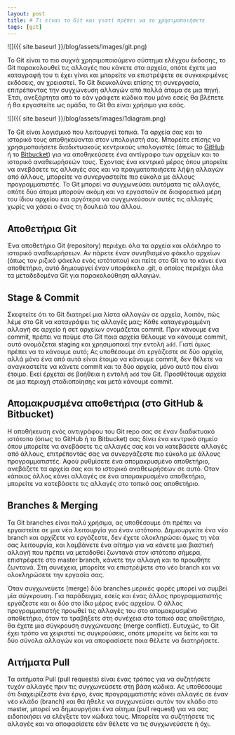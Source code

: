 ```yaml
---
layout: post
title: # Τι είναι το Git και γιατί πρέπει να το χρησιμοποιήσετε
tags: [git]
---
```


![]({{ site.baseurl }}/blog/assets/images/git.png)


Το Git είναι το πιο συχνά χρησιμοποιούμενο σύστημα ελέγχου έκδοσης, το Git παρακολουθεί τις αλλαγές που κάνετε στα αρχεία, οπότε έχετε μια καταγραφή του τι έχει γίνει και μπορείτε να επιστρέψετε σε συγκεκριμένες εκδόσεις, αν χρειαστεί. Το Git διευκολύνει επίσης τη συνεργασία, επιτρέποντας την συγχώνευση αλλαγών από πολλά άτομα σε μια πηγή. Έτσι, ανεξάρτητα από το εάν γράφετε κώδικα που μόνο εσείς θα βλέπετε ή θα εργαστείτε ως ομάδα, το Git θα είναι χρήσιμο για εσάς.
<!--more-->
![]({{ site.baseurl }}/blog/assets/images/1diagram.png)

Το Git είναι λογισμικό που λειτουργεί τοπικά. Τα αρχεία σας και το ιστορικό τους αποθηκεύονται στον υπολογιστή σας. Μπορείτε επίσης να χρησιμοποιήσετε διαδικτυακούς κεντρικούς υπολογιστές (όπως το [GitHub](https://github.com/) ή το [Bitbucket](https://bitbucket.org/)) για να αποθηκεύσετε ένα αντίγραφο των αρχείων και το ιστορικό αναθεωρήσεών τους. Έχοντας ένα κεντρικό μέρος όπου μπορείτε να ανεβάσετε τις αλλαγές σας και να πραγματοποιήσετε λήψη αλλαγών από άλλους, μπορείτε να συνεργαστείτε πιο εύκολα με άλλους προγραμματιστές. Το Git μπορεί να συγχωνεύσει αυτόματα τις αλλαγές, οπότε δύο άτομα μπορούν ακόμη και να εργαστούν σε διαφορετικά μέρη του ίδιου αρχείου και αργότερα να συγχωνεύσουν αυτές τις αλλαγές χωρίς να χάσει ο ένας τη δουλειά του άλλου.

## Αποθετήρια Git

Ένα αποθετήριο Git (repository) περιέχει όλα τα αρχεία και ολόκληρο το ιστορικό αναθεωρήσεων. Αν πάρετε έναν συνηθισμένο φάκελο αρχείων (όπως τον ριζικό φάκελο ενός ιστότοπου) και πείτε στο Git να το κάνει ένα αποθετήριο, αυτό δημιουργεί έναν υποφάκελο .git, ο οποίος περιέχει όλα τα μεταδεδομένα Git για παρακολούθηση αλλαγών.

## Stage & Commit 

Σκεφτείτε ότι το Git διατηρεί μια λίστα αλλαγών σε αρχεία, λοιπόν, πώς λέμε στο Git να καταγράψει τις αλλαγές μας; Κάθε καταγεγραμμένη αλλαγή σε αρχείο ή σετ αρχείων ονομάζεται commit. Πριν κάνουμε ένα commit, πρέπει να πούμε στο Git ποια αρχεία θέλουμε να κάνουμε commit, αυτό ονομάζεται staging και χρησιμοποιεί την εντολή ```add```.  Γιατί όμως πρέπει να το κάνουμε αυτό; Ας υποθέσουμε ότι εργάζεστε σε δύο αρχεία, αλλά μόνο ένα από αυτά είναι έτοιμο να κάνουμε commit, δεν θέλετε να αναγκαστείτε να κάνετε commit και τα δύο αρχεία, μόνο αυτό που είναι έτοιμο. Εκεί έρχεται σε βοήθεια η εντολή ```add``` του Git. Προσθέτουμε αρχεία σε μια περιοχή σταδιοποίησης και μετά κάνουμε commit.

## Απομακρυσμένα αποθετήρια (στο GitHub & Bitbucket)

Η αποθήκευση ενός αντιγράφου του Git repo σας σε έναν διαδικτυακό ιστότοπο (όπως το GitHub ή το Bitbucket) σας δίνει ένα κεντρικό σημείο όπου μπορείτε να ανεβάσετε τις αλλαγές σας και να κατεβάσετε αλλαγές από άλλους, επιτρέποντάς σας να συνεργάζεστε πιο εύκολα με άλλους προγραμματιστές. Αφού ρυθμίσετε ένα απομακρυσμένο αποθετήριο, ανεβάζετε τα αρχεία σας και το ιστορικό αναθεωρήσεων σε αυτό. Οταν κάποιος άλλος κάνει αλλαγές σε ένα απομακρυσμένο αποθετήριο, μπορείτε να κατεβάσετε τις αλλαγές στο τοπικό σας αποθετήριο. 

## Branches & Merging

Τα Git branches είναι πολύ χρήσιμα, ας υποθέσουμε ότι πρέπει να εργαστείτε σε μια νέα λειτουργία για έναν ιστότοπο. Δημιουργείτε ένα νέο branch και αρχίζετε να εργάζεστε, δεν έχετε ολοκληρώσει όμως τη νέα σας λειτουργία, και λαμβάνετε ένα αίτημα για να κάνετε μια βιαστική αλλαγή που πρέπει να μεταδοθεί ζωντανά στον ιστότοπο σήμερα, επιστρέφετε στο master branch, κάνετε την αλλαγή και το προωθήτε ζωντανά. Στη συνέχεια, μπορείτε να επιστρέψετε στο νέο branch και να ολοκληρώσετε την εργασία σας. 

Όταν συγχωνεύετε (merge) δύο branches μερικές φορές μπορεί να συμβεί μία σύγκρουση. Για παράδειγμα, εσείς και ένας άλλος προγραμματιστής εργάζεστε και οι δύο στο ίδιο μέρος ενός αρχείου. Ο άλλος προγραμματιστής προωθεί τις αλλαγές του στο απομακρυσμένο αποθετήριο, όταν τα τραβήξετε στη συνέχεια στο τοπικό σας αποθετήριο, θα έχετε μια σύγκρουση συγχώνευσης (merge conflict). Ευτυχώς, το Git έχει τρόπο να χειριστεί τις συγκρούσεις, οπότε μπορείτε να δείτε και τα δύο σύνολα αλλαγών και να αποφασίσετε ποια θέλετε να διατηρήσετε.

## Αιτήματα Pull

Τα αιτήματα Pull (pull requests) είναι ένας τρόπος για να συζητήσετε τυχόν αλλαγές πριν τις συγχωνεύσετε στη βάση κώδικα. Ας υποθέσουμε ότι διαχειρίζεστε ένα έργο, ένας προγραμματιστής κάνει αλλαγές σε έναν νέο κλάδο (branch) και θα ήθελε να συγχωνεύσει αυτόν τον κλάδο στο master, μπορεί να δημιουργήσει ένα αίτημα (pull request) για να σας ειδοποιήσει να ελέγξετε τον κώδικα τους. Μπορείτε να συζητήσετε τις αλλαγές και να αποφασίσετε εάν θέλετε να τις συγχωνεύσετε ή όχι.